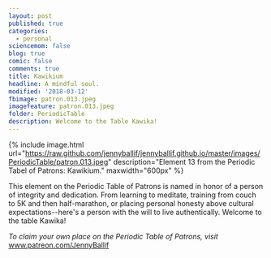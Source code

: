 ```yaml
---
layout: post
published: true
categories:
  - personal
sciencemom: false
blog: true
comic: false
comments: true
title: Kawikium
headline: A mindful soul.
modified: '2018-03-12'
fbimage: patron.013.jpeg
imagefeature: patron.013.jpeg
folder: PeriodicTable
description: Welcome to the Table Kawika!
---
```

{% include image.html url="https://raw.github.com/jennyballif/jennyballif.github.io/master/images/PeriodicTable/patron.013.jpeg" description="Element 13 from the Periodic Tabel of Patrons: Kawikium." maxwidth="600px" %}

This element on the Periodic Table of Patrons is named in honor of a person of integrity and dedication. From learning to meditate, training from couch to 5K and then half-marathon, or placing personal honesty above cultural expectations--here's a person with the will to live authentically.  Welcome to the table Kawika!



_To claim your own place on the Periodic Table of Patrons, visit_ www.patreon.com/JennyBallif


